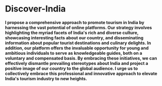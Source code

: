 # Discover-India
#### I propose a comprehensive approach to promote tourism in India by harnessing the vast potential of online platforms. Our strategy involves highlighting the myriad facets of India's rich and diverse culture, showcasing interesting facts about our country, and disseminating information about popular tourist destinations and culinary delights. In addition, our platform offers the invaluable opportunity for young and ambitious individuals to serve as knowledgeable guides, both on a voluntary and compensated basis. By embracing these initiatives, we can effectively dismantle prevailing stereotypes about India and project a positive image of our country to the global audience. I urge us to collectively embrace this professional and innovative approach to elevate India's tourism industry to new heights.
